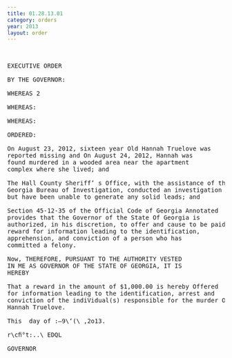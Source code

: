 ```yaml
---
title: 01.28.13.01
category: orders
year: 2013
layout: order
---
```


<pre> 

EXECUTIVE ORDER

BY THE GOVERNOR:

WHEREAS 2

WHEREAS:

WHEREAS:

ORDERED:

On August 23, 2012, sixteen year Old Hannah Truelove was
reported missing and On August 24, 2012, Hannah was
found murdered in a wooded area near the apartment
complex where she lived; and

The Hall County Sheriff’ s Office, with the assistance of the
Georgia Bureau of Investigation, conducted an investigation
but have been unable to generate any solid leads; and

Section 45-12-35 of the Official Code of Georgia Annotated
provides that the Governor of the State Of Georgia is
authorized, in his discretion, to offer and cause to be paid a
reward for information leading to the identification,
apprehension, and conviction of a person who has
committed a felony.

Now, THEREFORE, PURSUANT TO THE AUTHORITY VESTED
IN ME AS GOVERNOR OF THE STATE OF GEORGIA, IT IS
HEREBY

That a reward in the amount of $1,000.00 is hereby Offered
for information leading to the identification, arrest and
conviction of the indiVidual(s) responsible for the murder Of
Hannah Truelove.

This  day of :—9\‘(\ ,2o13.

r\cﬁ°t:..\ EDQL

GOVERNOR

</pre>
